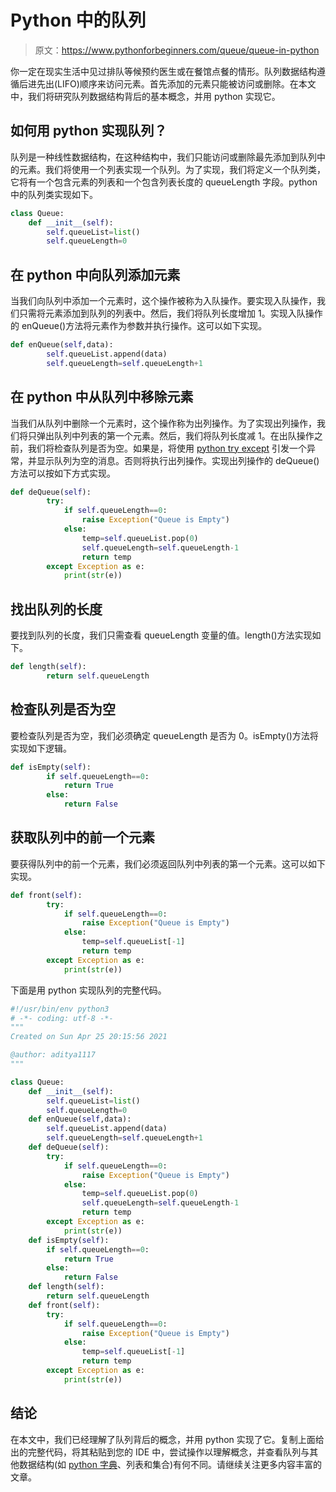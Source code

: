 # Python 中的队列

> 原文：<https://www.pythonforbeginners.com/queue/queue-in-python>

你一定在现实生活中见过排队等候预约医生或在餐馆点餐的情形。队列数据结构遵循后进先出(LIFO)顺序来访问元素。首先添加的元素只能被访问或删除。在本文中，我们将研究队列数据结构背后的基本概念，并用 python 实现它。

## 如何用 python 实现队列？

队列是一种线性数据结构，在这种结构中，我们只能访问或删除最先添加到队列中的元素。我们将使用一个列表实现一个队列。为了实现，我们将定义一个队列类，它将有一个包含元素的列表和一个包含列表长度的 queueLength 字段。python 中的队列类实现如下。

```py
class Queue:
    def __init__(self):
        self.queueList=list()
        self.queueLength=0
```

## 在 python 中向队列添加元素

当我们向队列中添加一个元素时，这个操作被称为入队操作。要实现入队操作，我们只需将元素添加到队列的列表中。然后，我们将队列长度增加 1。实现入队操作的 enQueue()方法将元素作为参数并执行操作。这可以如下实现。

```py
def enQueue(self,data):
        self.queueList.append(data)
        self.queueLength=self.queueLength+1
```

## 在 python 中从队列中移除元素

当我们从队列中删除一个元素时，这个操作称为出列操作。为了实现出列操作，我们将只弹出队列中列表的第一个元素。然后，我们将队列长度减 1。在出队操作之前，我们将检查队列是否为空。如果是，将使用 [python try except](https://www.pythonforbeginners.com/error-handling/python-try-and-except) 引发一个异常，并显示队列为空的消息。否则将执行出列操作。实现出列操作的 deQueue()方法可以按如下方式实现。

```py
def deQueue(self):
        try:
            if self.queueLength==0:
                raise Exception("Queue is Empty")
            else:
                temp=self.queueList.pop(0)
                self.queueLength=self.queueLength-1
                return temp
        except Exception as e:
            print(str(e))
```

## 找出队列的长度

要找到队列的长度，我们只需查看 queueLength 变量的值。length()方法实现如下。

```py
def length(self):
        return self.queueLength
```

## 检查队列是否为空

要检查队列是否为空，我们必须确定 queueLength 是否为 0。isEmpty()方法将实现如下逻辑。

```py
def isEmpty(self):
        if self.queueLength==0:
            return True
        else:
            return False
```

## 获取队列中的前一个元素

要获得队列中的前一个元素，我们必须返回队列中列表的第一个元素。这可以如下实现。

```py
def front(self):
        try:
            if self.queueLength==0:
                raise Exception("Queue is Empty")
            else:
                temp=self.queueList[-1]
                return temp
        except Exception as e:
            print(str(e))
```

下面是用 python 实现队列的完整代码。

```py
#!/usr/bin/env python3
# -*- coding: utf-8 -*-
"""
Created on Sun Apr 25 20:15:56 2021

@author: aditya1117
"""

class Queue:
    def __init__(self):
        self.queueList=list()
        self.queueLength=0
    def enQueue(self,data):
        self.queueList.append(data)
        self.queueLength=self.queueLength+1
    def deQueue(self):
        try:
            if self.queueLength==0:
                raise Exception("Queue is Empty")
            else:
                temp=self.queueList.pop(0)
                self.queueLength=self.queueLength-1
                return temp
        except Exception as e:
            print(str(e))
    def isEmpty(self):
        if self.queueLength==0:
            return True
        else:
            return False
    def length(self):
        return self.queueLength
    def front(self):
        try:
            if self.queueLength==0:
                raise Exception("Queue is Empty")
            else:
                temp=self.queueList[-1]
                return temp
        except Exception as e:
            print(str(e))
```

## 结论

在本文中，我们已经理解了队列背后的概念，并用 python 实现了它。复制上面给出的完整代码，将其粘贴到您的 IDE 中，尝试操作以理解概念，并查看队列与其他数据结构(如 [python 字典](https://www.pythonforbeginners.com/dictionary/how-to-use-dictionaries-in-python/)、列表和集合)有何不同。请继续关注更多内容丰富的文章。